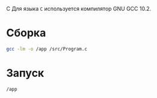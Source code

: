 C
Для языка `C` используется компилятор GNU GCC 10.2.

# Сборка
```bash
gcc -lm -o /app /src/Program.c
```

# Запуск
```bash
/app
```